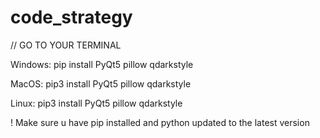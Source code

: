 # code_strategy

// GO TO YOUR TERMINAL

Windows: 
pip install PyQt5 pillow qdarkstyle

MacOS:
pip3 install PyQt5 pillow qdarkstyle

Linux:
pip3 install PyQt5 pillow qdarkstyle

! Make sure u have pip installed and python updated to the latest version
